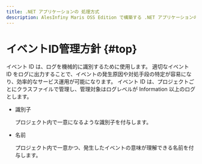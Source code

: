 ```yaml
---
title: .NET アプリケーションの 処理方式
description: AlesInfiny Maris OSS Edition で構築する .NET アプリケーションの共通的な処理方式を解説します。
---
```


# イベントID管理方針 {#top}

イベント ID は、ログを機械的に識別するために使用します。
適切なイベント ID をログに出力することで、イベントの発生原因や対処手段の特定が容易になり、効率的なサービス運用が可能になります。
イベント ID は、プロジェクトごとにクラスファイルで管理し、管理対象はログレベルが Information 以上のログとします。

- 識別子
  
    プロジェクト内で一意になるような識別子を付与します。

- 名前
  
    プロジェクト内で一意かつ、発生したイベントの意味が理解できる名前を付与します。
